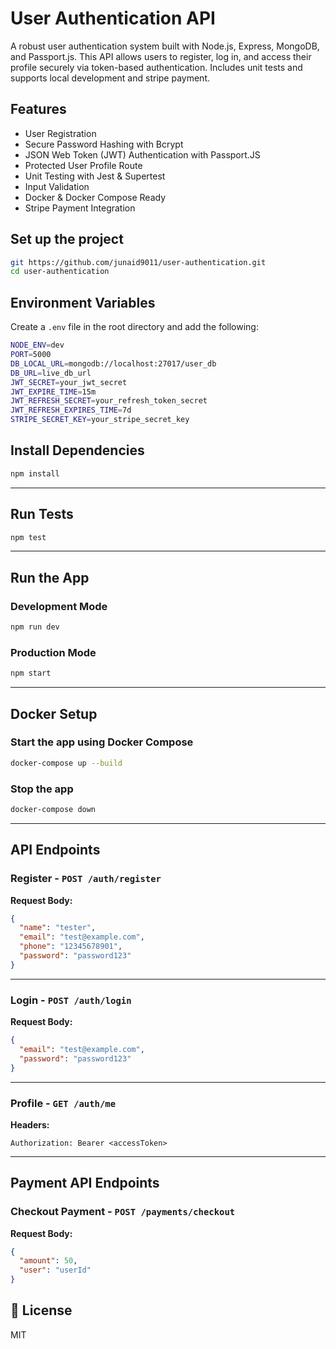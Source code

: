 # User Authentication API

A robust user authentication system built with Node.js, Express, MongoDB, and Passport.js. This API allows users to register, log in, and access their profile securely via token-based authentication. Includes unit tests and supports local development and stripe payment.

## Features

- User Registration
- Secure Password Hashing with Bcrypt
- JSON Web Token (JWT) Authentication with Passport.JS
- Protected User Profile Route
- Unit Testing with Jest & Supertest
- Input Validation
- Docker & Docker Compose Ready
- Stripe Payment Integration


## Set up the project
```bash
git https://github.com/junaid9011/user-authentication.git
cd user-authentication 
```

## Environment Variables

Create a `.env` file in the root directory and add the following:

```bash
NODE_ENV=dev
PORT=5000
DB_LOCAL_URL=mongodb://localhost:27017/user_db
DB_URL=live_db_url
JWT_SECRET=your_jwt_secret
JWT_EXPIRE_TIME=15m
JWT_REFRESH_SECRET=your_refresh_token_secret
JWT_REFRESH_EXPIRES_TIME=7d
STRIPE_SECRET_KEY=your_stripe_secret_key
```



## Install Dependencies

```bash
npm install
```

---

## Run Tests

```bash
npm test
```

---

## Run the App

###  Development Mode

```bash
npm run dev
```

### Production Mode

```bash
npm start
```

---

## Docker Setup

### Start the app using Docker Compose

```bash
docker-compose up --build
```

### Stop the app

```bash
docker-compose down
```

---

## API Endpoints

### Register - `POST /auth/register`

**Request Body:**

```json
{
  "name": "tester",
  "email": "test@example.com",
  "phone": "12345678901",
  "password": "password123"
}
```

---

### Login - `POST /auth/login`

**Request Body:**

```json
{
  "email": "test@example.com",
  "password": "password123"
}
```

---

###  Profile - `GET /auth/me`

**Headers:**

```
Authorization: Bearer <accessToken>
```

---

## Payment API Endpoints

### Checkout Payment - `POST /payments/checkout`

**Request Body:**

```json
{
  "amount": 50,
  "user": "userId"
}
```

## 📝 License

MIT



